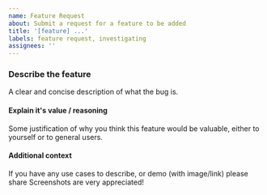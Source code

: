 ```yaml
---
name: Feature Request
about: Submit a request for a feature to be added
title: '[feature] ...'
labels: feature request, investigating
assignees: ''
---
```


### Describe the feature

A clear and concise description of what the bug is.

#### Explain it's value / reasoning

Some justification of why you think this feature would be valuable, either to yourself or to general users.

#### Additional context

If you have any use cases to describe, or demo (with image/link) please share
Screenshots are very appreciated!
